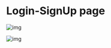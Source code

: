 # Login-SignUp page

![img](https://github.com/Mehmetalitortumlu/userinterface/blob/master/public/img/img-1.png)

![img](https://github.com/Mehmetalitortumlu/userinterface/blob/master/public/img/img-2.png)
